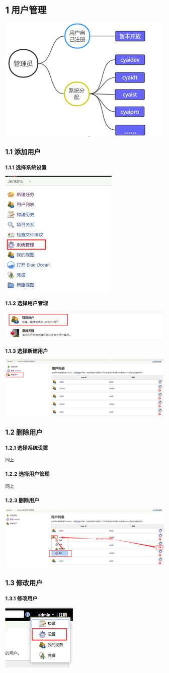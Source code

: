 # 1 用户管理
![avatar](../../image/user-add-0.jpg)
## 1.1 添加用户
### 1.1.1 选择系统设置
![avatar](../../image/user-add-1.jpg)
### 1.1.2 选择用户管理
![avatar](../../image/user-add-2.jpg)
### 1.1.3 选择新建用户
![avatar](../../image/user-add-3.jpg)

## 1.2 删除用户
### 1.2.1 选择系统设置
同上
### 1.2.2 选择用户管理
同上
### 1.2.3 删除用户
![avatar](../../image/user-del-1.jpg)

## 1.3 修改用户
### 1.3.1 修改用户
![avatar](../../image/user-del-2.png)